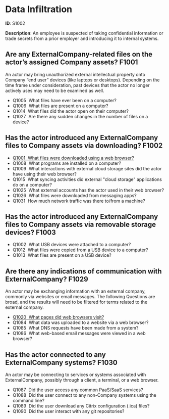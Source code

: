 # Data Infiltration

**ID**: S1002

**Description**: An employee is suspected of taking confidential information or trade secrets from a prior employer and introducing it to internal systems.

## Are any ExternalCompany-related files on the actor’s assigned Company assets? <span class="dfiqIdTag">F1001</span>
An actor may bring unauthorized external intellectual property onto Company “end user” devices (like laptops or desktops). Depending on the time frame under consideration, past devices that the actor no longer actively uses may need to be examined as well.

 - <span class="dfiqIdTag">Q1005</span> &nbsp;What files have ever been on a computer?
 - <span class="dfiqIdTag">Q1006</span> &nbsp;What files are present on a computer?
 - <span class="dfiqIdTag">Q1014</span> &nbsp;What files did the actor open on their computer?
 - <span class="dfiqIdTag">Q1027</span> &nbsp;Are there any sudden changes in the number of files on a device?
## Has the actor introduced any ExternalCompany files to Company assets via downloading? <span class="dfiqIdTag">F1002</span>

 - <a href="/questions/Q1001"><span class="dfiqIdTag">Q1001</span> &nbsp;What files were downloaded using a web browser?</a>
 - <span class="dfiqIdTag">Q1008</span> &nbsp;What programs are installed on a computer?
 - <span class="dfiqIdTag">Q1009</span> &nbsp;What interactions with external cloud storage sites did the actor have using their web browser?
 - <span class="dfiqIdTag">Q1015</span> &nbsp;What syncing activities did external "cloud storage" applications do on a computer?
 - <span class="dfiqIdTag">Q1025</span> &nbsp;What external accounts has the actor used in their web browser?
 - <span class="dfiqIdTag">Q1026</span> &nbsp;What files were downloaded from messaging apps?
 - <span class="dfiqIdTag">Q1031</span> &nbsp;How much network traffic was there to/from a machine?
## Has the actor introduced any ExternalCompany files to Company assets via removable storage devices? <span class="dfiqIdTag">F1003</span>

 - <span class="dfiqIdTag">Q1002</span> &nbsp;What USB devices were attached to a computer?
 - <span class="dfiqIdTag">Q1012</span> &nbsp;What files were copied from a USB device to a computer?
 - <span class="dfiqIdTag">Q1013</span> &nbsp;What files are present on a USB device?
## Are there any indications of communication with ExternalCompany? <span class="dfiqIdTag">F1029</span>
An actor may be exchanging information with an external company, commonly via websites or email messages. The following Questions are broad, and the results will need to be filtered for terms related to the external company.

 - <a href="/questions/Q1020"><span class="dfiqIdTag">Q1020</span> &nbsp;What pages did web browsers visit?</a>
 - <span class="dfiqIdTag">Q1084</span> &nbsp;What data was uploaded to a website via a web browser?
 - <span class="dfiqIdTag">Q1085</span> &nbsp;What DNS requests have been made from a system?
 - <span class="dfiqIdTag">Q1086</span> &nbsp;What web-based email messages were viewed in a web browser?
## Has the actor connected to any ExternalCompany systems? <span class="dfiqIdTag">F1030</span>
An actor may be connecting to services or systems associated with ExternalCompany, possibly through a client, a terminal, or a web browser.

 - <span class="dfiqIdTag">Q1087</span> &nbsp;Did the user access any common PaaS/SaaS services?
 - <span class="dfiqIdTag">Q1088</span> &nbsp;Did the user connect to any non-Company systems using the command line?
 - <span class="dfiqIdTag">Q1089</span> &nbsp;Did the user download any Citrix configuration (.ica) files?
 - <span class="dfiqIdTag">Q1090</span> &nbsp;Did the user interact with any git repositories?
